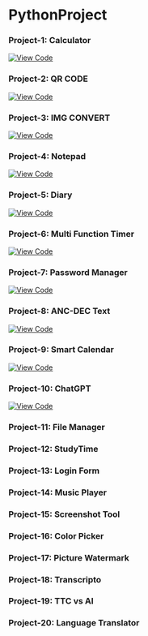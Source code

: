 # PythonProject

### Project-1: Calculator  
[![View Code](https://img.shields.io/badge/View_Code-Click_Here-green?style=for-the-badge)](https://raw.githubusercontent.com/DzarelDeveloper/PythonProject/refs/heads/main/project-1.py)  
### Project-2: QR CODE  
[![View Code](https://img.shields.io/badge/View_Code-Click_Here-green?style=for-the-badge)](https://raw.githubusercontent.com/DzarelDeveloper/PythonProject/refs/heads/main/project-2.py)  
### Project-3: IMG CONVERT  
[![View Code](https://img.shields.io/badge/View_Code-Click_Here-green?style=for-the-badge)](https://raw.githubusercontent.com/DzarelDeveloper/PythonProject/refs/heads/main/project-3.py)  
### Project-4: Notepad  
[![View Code](https://img.shields.io/badge/View_Code-Click_Here-green?style=for-the-badge)](https://raw.githubusercontent.com/DzarelDeveloper/PythonProject/refs/heads/main/project-4.py)  
### Project-5: Diary  
[![View Code](https://img.shields.io/badge/View_Code-Click_Here-green?style=for-the-badge)](https://raw.githubusercontent.com/DzarelDeveloper/PythonProject/refs/heads/main/project-5.py)  
### Project-6: Multi Function Timer  
[![View Code](https://img.shields.io/badge/View_Code-Click_Here-green?style=for-the-badge)](https://raw.githubusercontent.com/DzarelDeveloper/PythonProject/refs/heads/main/project-6.py) 
### Project-7: Password Manager  
[![View Code](https://img.shields.io/badge/View_Code-Click_Here-green?style=for-the-badge)](https://raw.githubusercontent.com/DzarelDeveloper/PythonProject/refs/heads/main/project-7.py)
### Project-8: ANC-DEC Text  
[![View Code](https://img.shields.io/badge/View_Code-Click_Here-green?style=for-the-badge)](https://raw.githubusercontent.com/DzarelDeveloper/PythonProject/refs/heads/main/project-8.py)
### Project-9: Smart Calendar  
[![View Code](https://img.shields.io/badge/View_Code-Click_Here-green?style=for-the-badge)](https://raw.githubusercontent.com/DzarelDeveloper/PythonProject/refs/heads/main/project-9.py)
### Project-10: ChatGPT  
[![View Code](https://img.shields.io/badge/View_Code-Click_Here-green?style=for-the-badge)](https://raw.githubusercontent.com/DzarelDeveloper/PythonProject/refs/heads/main/project-10.py) 
### Project-11: File Manager  
### Project-12: StudyTime  
### Project-13: Login Form  
### Project-14: Music Player  
### Project-15: Screenshot Tool  
### Project-16: Color Picker  
### Project-17: Picture Watermark  
### Project-18: Transcripto  
### Project-19: TTC vs AI  
### Project-20: Language Translator  

